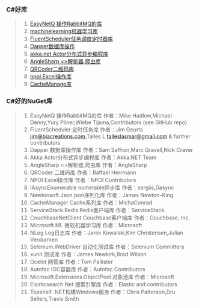 ### C#好库
> 1. [EasyNetQ 操作RabbitMQ的库](https://github.com/EasyNetQ/EasyNetQ)
> 3. [machinelearning机器学习库](https://github.com/dotnet/machinelearning)
> 4. [FluentScheduler任务调度定时器库](https://github.com/fluentscheduler/FluentScheduler)
> 5. [Dapper数据库操作](https://github.com/StackExchange/Dapper)
> 1. [akka.net Actor分布式异步编程库](https://github.com/akkadotnet/akka.net)
> 1. [AngleSharp <>解析器,爬虫库](https://github.com/AngleSharp/AngleSharp)
> 1. [QRCoder二维码库](https://github.com/codebude/QRCoder/)
> 1. [npoi Excel操作库](https://github.com/tonyqus/npoi)
> 1. [CacheManage库](https://github.com/MichaCo/CacheManager)

### C#好的NuGet库
> 1. EasyNetQ 操作RabbitMQ的库   作者：Mike Hadlow,Michael Denny,Yury Pliner,Wiebe Tijsma,Contributors (see GitHub repo)
> 2. FluentScheduler 定时任务库  作者：Jim Geurts <jim@biacreations.com>,Talles L <talleslasmar@gmail.com> & further contributors
> 3. Dapper 数据库操作库         作者：Sam Saffron,Marc Gravell,Nick Craver
> 4. Akka Actor分布式异步编程库  作者：Akka.NET Team
> 5. AngleSharp <>解析器,爬虫库  作者：AngleSharp
> 6. QRCoder 二维码库           作者：Raffael Herrmann
> 7. NPOI Excel操作库           作者：NPOI Contributors
> 8. IAsyncEnumerable numerable异步库  作者：sergiis,Dasync
> 9. Newtonsoft.Json json序列化库      作者：James Newton-King
> 1. CacheManager Cache系列库          作者：MichaConrad
> 1. ServiceStack.Redis Redis客户端库  作者：ServiceStack     
> 1. CouchbaseNetClient Couchbase客户端库   作者：Couchbase, Inc.
> 1. Microsoft.ML 微软机器学习库             作者：Microsoft
> 1. NLog Log日志库             作者：Jarek Kowalski,Kim Christensen,Julian Verdurmen
> 1. Selenium.WebDriver 自动化测试库   作者：Selenium Committers
> 1. xunit 测试库               作者：James Newkirk,Brad Wilson
> 1. Ocelot 网管库              作者：Tom Pallister
> 1. Autofac IOC容器库          作者：Autofac Contributors
> 1. Microsoft.Extensions.ObjectPool 对象池库  作者：Microsoft
> 1. Elasticsearch.Net 搜索引擎库              作者：Elastic and contributors
> 1. Topshelf .NET构建Windows服务              作者：Chris Patterson,Dru Sellers,Travis Smith
